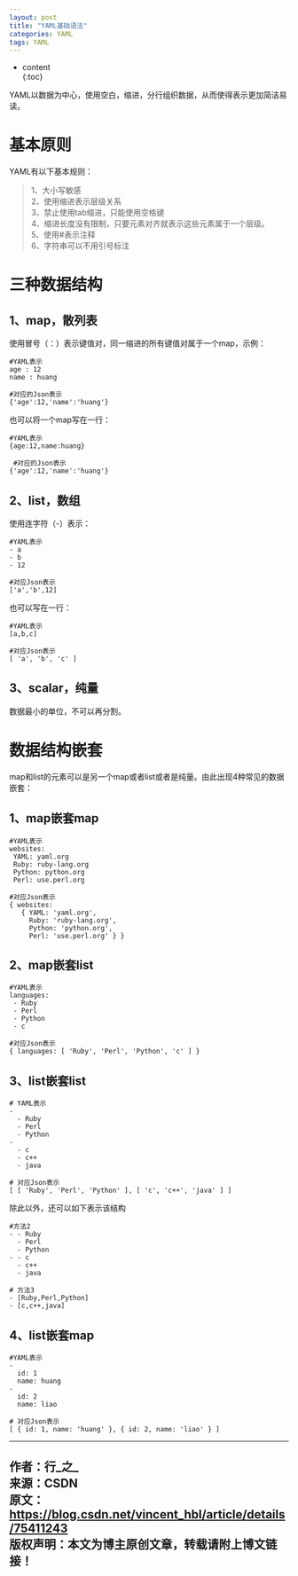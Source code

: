 ```yaml
---  
layout: post  
title: "YAML基础语法"  
categories: YAML  
tags: YAML  
---  
```

* content  
{:toc}  

YAML以数据为中心，使用空白，缩进，分行组织数据，从而使得表示更加简洁易读。  






# 基本原则  
YAML有以下基本规则：   
> 1、大小写敏感   
> 2、使用缩进表示层级关系   
> 3、禁止使用tab缩进，只能使用空格键  
> 4、缩进长度没有限制，只要元素对齐就表示这些元素属于一个层级。   
> 5、使用#表示注释   
> 6、字符串可以不用引号标注  

# 三种数据结构  
## 1、map，散列表  
使用冒号（：）表示键值对，同一缩进的所有键值对属于一个map，示例：  

```  
#YAML表示  
age : 12  
name : huang  

#对应的Json表示  
{'age':12,'name':'huang'}  
```  

也可以将一个map写在一行：  
```  
#YAML表示  
{age:12,name:huang}  

 #对应的Json表示  
{'age':12,'name':'huang'}  
```  

## 2、list，数组  
使用连字符（-）表示：  
```  
#YAML表示  
- a  
- b  
- 12  

#对应Json表示  
['a','b',12]  
```  

也可以写在一行：    
```  
#YAML表示  
[a,b,c]  

#对应Json表示  
[ 'a', 'b', 'c' ]  
```  

## 3、scalar，纯量  
数据最小的单位，不可以再分割。  

# 数据结构嵌套  
  map和list的元素可以是另一个map或者list或者是纯量。由此出现4种常见的数据嵌套：  
## 1、map嵌套map  

```  
#YAML表示  
websites:  
 YAML: yaml.org  
 Ruby: ruby-lang.org  
 Python: python.org  
 Perl: use.perl.org  

#对应Json表示  
{ websites:  
   { YAML: 'yaml.org',  
     Ruby: 'ruby-lang.org',  
     Python: 'python.org',  
     Perl: 'use.perl.org' } }  
```  
## 2、map嵌套list  
```  
#YAML表示  
languages:  
 - Ruby  
 - Perl  
 - Python  
 - c  

#对应Json表示  
{ languages: [ 'Ruby', 'Perl', 'Python', 'c' ] }  
```  
## 3、list嵌套list  
```  
# YAML表示  
-  
  - Ruby  
  - Perl  
  - Python  
-  
  - c  
  - c++  
  - java  

# 对应Json表示  
[ [ 'Ruby', 'Perl', 'Python' ], [ 'c', 'c++', 'java' ] ]  
```  

除此以外，还可以如下表示该结构  
```  
#方法2  
- - Ruby  
  - Perl  
  - Python  
- - c  
  - c++  
  - java  

# 方法3  
- [Ruby,Perl,Python]  
- [c,c++,java]  
```  
## 4、list嵌套map  
```  
#YAML表示  
-  
  id: 1  
  name: huang  
-  
  id: 2  
  name: liao  

# 对应Json表示  
[ { id: 1, name: 'huang' }, { id: 2, name: 'liao' } ]  
```  


---------------------  
作者：行_之_  
来源：CSDN  
原文：https://blog.csdn.net/vincent_hbl/article/details/75411243  
版权声明：本文为博主原创文章，转载请附上博文链接！  
---------------------  

